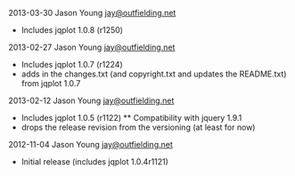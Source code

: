 2013-03-30  Jason Young <jay@outfielding.net>
  
  * Includes jqplot 1.0.8 (r1250)

2013-02-27  Jason Young <jay@outfielding.net>
  
  * Includes jqplot 1.0.7 (r1224)
  * adds in the changes.txt (and copyright.txt and updates the README.txt) from jqplot 1.0.7

2013-02-12  Jason Young <jay@outfielding.net>

  * Includes jqplot 1.0.5 (r1122)
  ** Compatibility with jquery 1.9.1
  * drops the release revision from the versioning (at least for now)

2012-11-04  Jason Young <jay@outfielding.net>
  
  * Initial release (includes jqplot 1.0.4r1121)